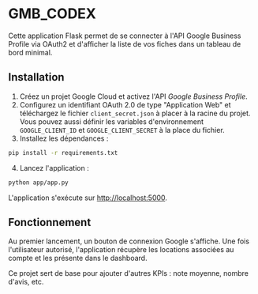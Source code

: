 # GMB_CODEX

Cette application Flask permet de se connecter à l'API Google Business Profile via OAuth2 et d'afficher la liste de vos fiches dans un tableau de bord minimal.

## Installation

1. Créez un projet Google Cloud et activez l'API *Google Business Profile*.
2. Configurez un identifiant OAuth 2.0 de type "Application Web" et téléchargez le fichier `client_secret.json` à placer à la racine du projet. Vous pouvez aussi définir les variables d'environnement `GOOGLE_CLIENT_ID` et `GOOGLE_CLIENT_SECRET` à la place du fichier.
3. Installez les dépendances :

```bash
pip install -r requirements.txt
```

4. Lancez l'application :

```bash
python app/app.py
```

L'application s'exécute sur [http://localhost:5000](http://localhost:5000).

## Fonctionnement

Au premier lancement, un bouton de connexion Google s'affiche. Une fois l'utilisateur autorisé, l'application récupère les locations associées au compte et les présente dans le dashboard.

Ce projet sert de base pour ajouter d'autres KPIs : note moyenne, nombre d'avis, etc.
